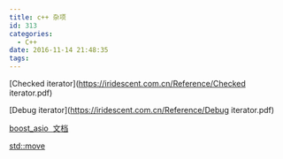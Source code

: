 ```yaml
---
title: c++ 杂项
id: 313
categories:
  - C++
date: 2016-11-14 21:48:35
tags:
---
```


[Checked iterator](https://iridescent.com.cn/Reference/Checked iterator.pdf)

[Debug iterator](https://iridescent.com.cn/Reference/Debug iterator.pdf)

[boost_asio  文档](http://www.boost.org/doc/libs/1_62_0/doc/html/boost_asio/overview.html)

[std::move](http://en.cppreference.com/w/cpp/utility/move)
